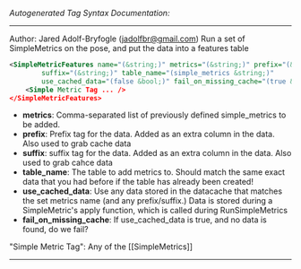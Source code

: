 <!-- THIS IS AN AUTOGENERATED FILE: Don't edit it directly, instead change the schema definition in the code itself. -->

_Autogenerated Tag Syntax Documentation:_

---
Author: Jared Adolf-Bryfogle (jadolfbr@gmail.com)
Run a set of SimpleMetrics on the pose, and put the data into a features table

```xml
<SimpleMetricFeatures name="(&string;)" metrics="(&string;)" prefix="(&string;)"
        suffix="(&string;)" table_name="(simple_metrics &string;)"
        use_cached_data="(false &bool;)" fail_on_missing_cache="(true &bool;)" >
    <Simple Metric Tag ... />
</SimpleMetricFeatures>
```

-   **metrics**: Comma-separated list of previously defined simple_metrics to be added.
-   **prefix**: Prefix tag for the data.  Added as an extra column in the data. Also used to grab cache data
-   **suffix**: suffix tag for the data.  Added as an extra column in the data. Also used to grab cahce data
-   **table_name**: The table to add metrics to.  Should match the same exact data that you had before if the table has already been created!
-   **use_cached_data**: Use any data stored in the datacache that matches the set metrics name (and any prefix/suffix.)  Data is stored during a SimpleMetric's apply function, which is called during RunSimpleMetrics
-   **fail_on_missing_cache**: If use_cached_data is true, and no data is found, do we fail?


"Simple Metric Tag": Any of the [[SimpleMetrics]]

---

